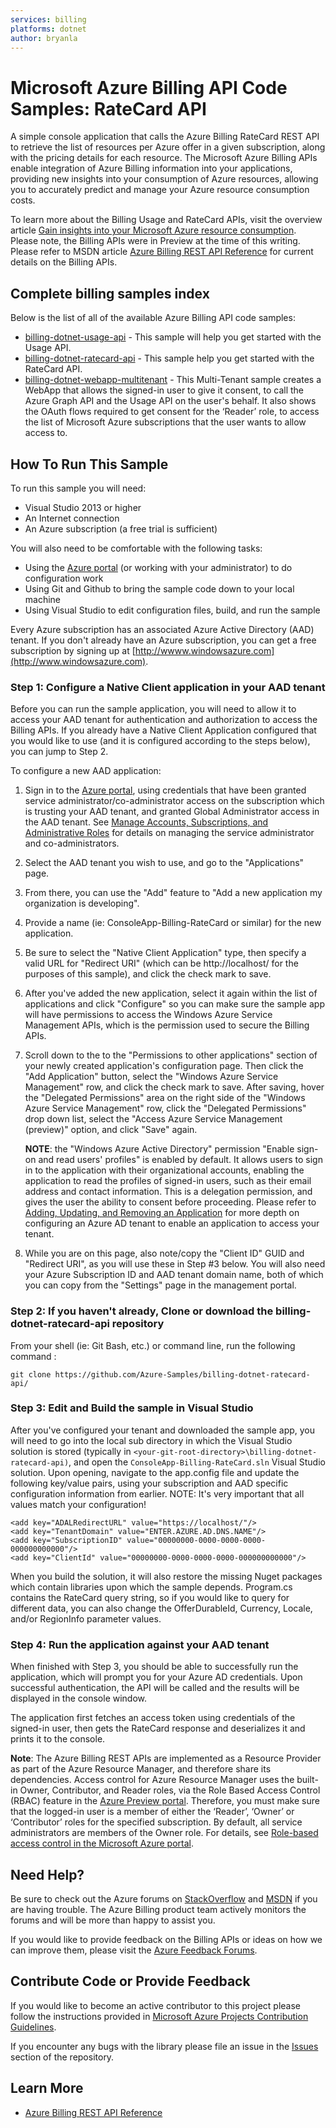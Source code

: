 ```yaml
---
services: billing
platforms: dotnet
author: bryanla
---
```


# Microsoft Azure Billing API Code Samples: RateCard API
A simple console application that calls the Azure Billing RateCard REST API to retrieve the list of resources per Azure offer in a given subscription, along with the pricing details for each resource. The Microsoft Azure Billing APIs enable integration of Azure Billing information into your applications, providing new insights into your consumption of Azure resources, allowing you to accurately predict and manage your Azure resource consumption costs. 

To learn more about the Billing Usage and RateCard APIs, visit the overview article [Gain insights into your Microsoft Azure resource consumption](https://azure.microsoft.com/documentation/articles/billing-usage-rate-card-overview/).  Please note, the Billing APIs were in Preview at the time of this writing. Please refer to MSDN article [Azure Billing REST API Reference](https://msdn.microsoft.com/library/azure/mt218998.aspx) for current details on the Billing APIs.

## Complete billing samples index
Below is the list of all of the available Azure Billing API code samples:

-	[billing-dotnet-usage-api](https://github.com/Azure-Samples/billing-dotnet-usage-api) - This sample will help you get started with the Usage API.
-	[billing-dotnet-ratecard-api](https://github.com/Azure-Samples/billing-dotnet-ratecard-api/) - This sample help you get started with the RateCard API.
-	[billing-dotnet-webapp-multitenant](https://github.com/Azure-Samples/billing-dotnet-webapp-multitenant/) - This Multi-Tenant sample creates a WebApp that allows the signed-in user to give it consent, to call the Azure Graph API and the Usage API on the user's behalf. It also shows the OAuth flows required to get consent for the ‘Reader’ role, to access the list of Microsoft Azure subscriptions that the user wants to allow access to. 

## How To Run This Sample
To run this sample you will need:

- Visual Studio 2013 or higher
- An Internet connection
- An Azure subscription (a free trial is sufficient)

You will also need to be comfortable with the following tasks:

- Using the [Azure portal](https://manage.windowsazure.com) (or working with your administrator) to do configuration work 
- Using Git and Github to bring the sample code down to your local machine
- Using Visual Studio to edit configuration files, build, and run the sample

Every Azure subscription has an associated Azure Active Directory (AAD) tenant.  If you don't already have an Azure subscription, you can get a free subscription by signing up at [http://wwww.windowsazure.com](http://www.windowsazure.com).  

### Step 1: Configure a Native Client application in your AAD tenant
Before you can run the sample application, you will need to allow it to access your AAD tenant for authentication and authorization to access the Billing APIs.  If you already have a Native Client Application configured that you would like to use (and it is configured according to the steps below), you can jump to Step 2.

To configure a new AAD application:

1. Sign in to the [Azure portal](http://manage.windowsazure.com), using credentials that have been granted service administrator/co-administrator access on the subscription which is trusting your AAD tenant, and granted Global Administrator access in the AAD tenant. See [Manage Accounts, Subscriptions, and Administrative Roles](https://msdn.microsoft.com/library/azure/hh531793.aspx) for details on managing the service administrator and co-administrators.
2. Select the AAD tenant you wish to use, and go to the "Applications" page.
3. From there, you can use the "Add" feature to "Add a new application my organization is developing".
4. Provide a name (ie: ConsoleApp-Billing-RateCard or similar) for the new application.
5. Be sure to select the "Native Client Application" type, then specify a valid URL for "Redirect URI" (which can be http://localhost/ for the purposes of this sample), and click the check mark to save.
6. After you've added the new application, select it again within the list of applications and click "Configure" so you can make sure the sample app will have permissions to access the Windows Azure Service Management APIs, which is the permission used to secure the Billing APIs.  
7. Scroll down to the to the "Permissions to other applications" section of your newly created application's configuration page.  Then click the "Add Application" button, select the "Windows Azure Service Management" row, and click the check mark to save.  After saving, hover the "Delegated Permissions" area on the right side of the "Windows Azure Service Management" row, click the "Delegated Permissions" drop down list, select the "Access Azure Service Management (preview)" option, and click "Save" again.

    **NOTE**: the "Windows Azure Active Directory" permission "Enable sign-on and read users' profiles" is enabled by default.  It allows users to sign in to the application with their organizational accounts, enabling the application to read the profiles of signed-in users, such as their email address and contact information.  This is a delegation permission, and gives the user the ability to consent before proceeding.  Please refer to [Adding, Updating, and Removing an Application](https://msdn.microsoft.com/library/azure/dn132599.aspx) for more depth on configuring an Azure AD tenant to enable an application to access your tenant.
  
8. While you are on this page, also note/copy the "Client ID" GUID and "Redirect URI", as you will use these in Step #3 below.  You will also need your Azure Subscription ID and AAD tenant domain name, both of which you can copy from the "Settings" page in the management portal.

### Step 2:  If you haven't already, Clone or download the billing-dotnet-ratecard-api repository

From your shell (ie: Git Bash, etc.) or command line, run the following command :

    git clone https://github.com/Azure-Samples/billing-dotnet-ratecard-api/

### Step 3:  Edit and Build the sample in Visual Studio
After you've configured your tenant and downloaded the sample app, you will need to go into the local sub directory in which the Visual Studio solution is stored (typically in `<your-git-root-directory>\billing-dotnet-ratecard-api)`, and open the `ConsoleApp-Billing-RateCard.sln` Visual Studio solution.  Upon opening, navigate to the app.config file and update the following key/value pairs, using your subscription and AAD specific configuration information from earlier.  NOTE: It's very important that all values match your configuration!

	<add key="ADALRedirectURL" value="https://localhost/"/>
	<add key="TenantDomain" value="ENTER.AZURE.AD.DNS.NAME"/>                           
	<add key="SubscriptionID" value="00000000-0000-0000-0000-000000000000"/>
	<add key="ClientId" value="00000000-0000-0000-0000-000000000000"/>

When you build the solution, it will also restore the missing Nuget packages which contain libraries upon which the sample depends.  Program.cs contains the RateCard query string, so if you would like to query for different data, you can also change the OfferDurableId, Currency, Locale, and/or RegionInfo parameter values.

### Step 4:  Run the application against your AAD tenant

When finished with Step 3, you should be able to successfully run the application, which will prompt you for your Azure AD credentials.  Upon successful authentication, the API will be called and the results will be displayed in the console window. 

The application first fetches an access token using credentials of the signed-in user, then gets the RateCard response and deserializes it and prints it to the console. 

**Note**: The Azure Billing REST APIs are implemented as a Resource Provider as part of the Azure Resource Manager, and therefore share its dependencies.  Access control for Azure Resource Manager uses the built-in Owner, Contributor, and Reader roles, via the Role Based Access Control (RBAC) feature in the [Azure Preview portal](https://portal.azure.com/).  Therefore, you must make sure that the logged-in user is a member of either the ‘Reader’, ‘Owner’ or ‘Contributor’ roles for the specified subscription.  By default, all service administrators are members of the Owner role. For details, see [Role-based access control in the Microsoft Azure portal](https://azure.microsoft.com/documentation/articles/role-based-access-control-configure/).

## Need Help?

Be sure to check out the Azure forums on [StackOverflow](http://stackoverflow.com/search?q=azure+billing) and [MSDN](https://social.msdn.microsoft.com/Forums/azure/en-US/home?forum=windowsazurepurchasing) if you are having trouble. The Azure Billing product team actively monitors the forums and will be more than happy to assist you.

If you would like to provide feedback on the Billing APIs or ideas on how we can improve them, please visit the [Azure Feedback Forums](http://feedback.azure.com/forums/170030-billing).

## Contribute Code or Provide Feedback

If you would like to become an active contributor to this project please follow the instructions provided in [Microsoft Azure Projects Contribution Guidelines](http://azure.github.com/guidelines.html).

If you encounter any bugs with the library please file an issue in the [Issues](https://github.com/Azure-Samples/billing-dotnet-ratecard-api/issues) section of the repository.

## Learn More
* [Azure Billing REST API Reference ](https://msdn.microsoft.com/library/azure/1ea5b323-54bb-423d-916f-190de96c6a3c)
